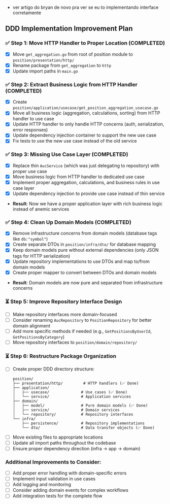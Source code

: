 - ver artigo do bryan de novo pra ver se eu to implementando interface corretamente

## DDD Implementation Improvement Plan

### ✅ Step 1: Move HTTP Handler to Proper Location (COMPLETED)
- [x] Move `get_aggregation.go` from root of position module to `position/presentation/http/`
- [x] Rename package from `get_aggregation` to `http`
- [x] Update import paths in `main.go`

### ✅ Step 2: Extract Business Logic from HTTP Handler (COMPLETED)
- [x] Create `position/application/usecase/get_position_aggregation_usecase.go`
- [x] Move all business logic (aggregation, calculations, sorting) from HTTP handler to use case
- [x] Update HTTP handler to only handle HTTP concerns (auth, serialization, error responses)
- [x] Update dependency injection container to support the new use case
- [x] Fix tests to use the new use case instead of the old service

### ✅ Step 3: Missing Use Case Layer (COMPLETED)
- [x] Replace thin `AucService` (which was just delegating to repository) with proper use case
- [x] Move business logic from HTTP handler to dedicated use case
- [x] Implement proper aggregation, calculations, and business rules in use case layer
- [x] Update dependency injection to provide use case instead of thin service
- **Result**: Now we have a proper application layer with rich business logic instead of anemic services

### ✅ Step 4: Clean Up Domain Models (COMPLETED)
- [x] Remove infrastructure concerns from domain models (database tags like `db:"symbol"`)
- [x] Create separate DTOs in `position/infra/dto/` for database mapping
- [x] Keep domain models pure without external dependencies (only JSON tags for HTTP serialization)
- [x] Update repository implementations to use DTOs and map to/from domain models
- [x] Create proper mapper to convert between DTOs and domain models
- **Result**: Domain models are now pure and separated from infrastructure concerns

### ⏳ Step 5: Improve Repository Interface Design
- [ ] Make repository interfaces more domain-focused
- [ ] Consider renaming `AucRepository` to `PositionRepository` for better domain alignment
- [ ] Add more specific methods if needed (e.g., `GetPositionsByUserId`, `GetPositionsByCategory`)
- [ ] Move repository interfaces to `position/domain/repository/`

### ⏳ Step 6: Restructure Package Organization
- [ ] Create proper DDD directory structure:
  ```
  position/
  ├── presentation/http/         # HTTP handlers (✅ Done)
  ├── application/
  │   ├── usecase/              # Use cases (✅ Done)
  │   └── service/              # Application services
  ├── domain/
  │   ├── model/                # Pure domain models (✅ Done)
  │   ├── service/              # Domain services
  │   └── repository/           # Repository interfaces
  └── infra/
      ├── persistence/          # Repository implementations
      └── dto/                  # Data transfer objects (✅ Done)
  ```
- [ ] Move existing files to appropriate locations
- [ ] Update all import paths throughout the codebase
- [ ] Ensure proper dependency direction (infra → app → domain)

### Additional Improvements to Consider:
- [ ] Add proper error handling with domain-specific errors
- [ ] Implement input validation in use cases
- [ ] Add logging and monitoring
- [ ] Consider adding domain events for complex workflows
- [ ] Add integration tests for the complete flow